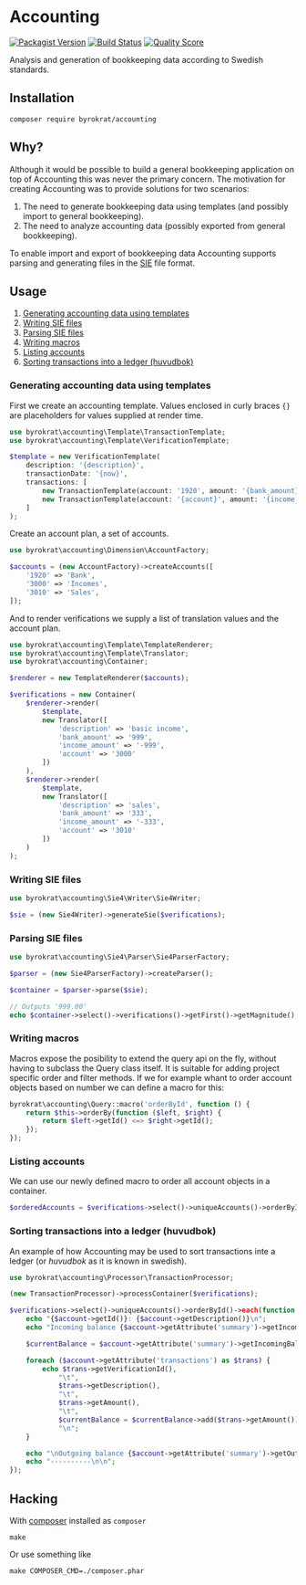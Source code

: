 # Accounting

[![Packagist Version](https://img.shields.io/packagist/v/byrokrat/accounting.svg?style=flat-square)](https://packagist.org/packages/byrokrat/accounting)
[![Build Status](https://img.shields.io/travis/byrokrat/accounting/master.svg?style=flat-square)](https://travis-ci.com/github/byrokrat/accounting)
[![Quality Score](https://img.shields.io/scrutinizer/g/byrokrat/accounting.svg?style=flat-square)](https://scrutinizer-ci.com/g/byrokrat/accounting)

Analysis and generation of bookkeeping data according to Swedish standards.

## Installation

```shell
composer require byrokrat/accounting
```

## Why?

Although it would be possible to build a general bookkeeping application on top
of Accounting this was never the primary concern. The motivation for creating
Accounting was to provide solutions for two scenarios:

1. The need to generate bookkeeping data using templates (and possibly import to
   general bookkeeping).
1. The need to analyze accounting data (possibly exported from general
   bookkeeping).

To enable import and export of bookkeeping data Accounting supports parsing
and generating files in the [SIE](http://www.sie.se/) file format.

## Usage

1. [Generating accounting data using templates](#generating-accounting-data-using-templates)
1. [Writing SIE files](#writing-sie-files)
1. [Parsing SIE files](#parsing-sie-files)
1. [Writing macros](#writing-macros)
1. [Listing accounts](#listing-accounts)
1. [Sorting transactions into a ledger (huvudbok)](#sorting-transactions-into-a-ledger-huvudbok)

### Generating accounting data using templates

First we create an accounting template. Values enclosed in curly braces `{}`
are placeholders for values supplied at render time.

<!-- @example template -->
```php
use byrokrat\accounting\Template\TransactionTemplate;
use byrokrat\accounting\Template\VerificationTemplate;

$template = new VerificationTemplate(
    description: '{description}',
    transactionDate: '{now}',
    transactions: [
        new TransactionTemplate(account: '1920', amount: '{bank_amount}'),
        new TransactionTemplate(account: '{account}', amount: '{income_amount}'),
    ]
);
```

Create an account plan, a set of accounts.

<!--
    @example accounts
    @include template
-->
```php
use byrokrat\accounting\Dimension\AccountFactory;

$accounts = (new AccountFactory)->createAccounts([
    '1920' => 'Bank',
    '3000' => 'Incomes',
    '3010' => 'Sales',
]);
```

And to render verifications we supply a list of translation values and the
account plan.

<!--
    @example verifications
    @include accounts
-->
```php
use byrokrat\accounting\Template\TemplateRenderer;
use byrokrat\accounting\Template\Translator;
use byrokrat\accounting\Container;

$renderer = new TemplateRenderer($accounts);

$verifications = new Container(
    $renderer->render(
        $template,
        new Translator([
            'description' => 'basic income',
            'bank_amount' => '999',
            'income_amount' => '-999',
            'account' => '3000'
        ])
    ),
    $renderer->render(
        $template,
        new Translator([
            'description' => 'sales',
            'bank_amount' => '333',
            'income_amount' => '-333',
            'account' => '3010'
        ])
    )
);
```

### Writing SIE files

<!--
    @example sie
    @include verifications
-->
```php
use byrokrat\accounting\Sie4\Writer\Sie4Writer;

$sie = (new Sie4Writer)->generateSie($verifications);
```

### Parsing SIE files

<!--
    @example parsing-sie
    @include sie
    @expectOutput "/^999.00$/"
-->
```php
use byrokrat\accounting\Sie4\Parser\Sie4ParserFactory;

$parser = (new Sie4ParserFactory)->createParser();

$container = $parser->parse($sie);

// Outputs '999.00'
echo $container->select()->verifications()->getFirst()->getMagnitude();
```

### Writing macros

Macros expose the posibility to extend the query api on the fly, without having
to subclass the Query class itself. It is suitable for adding project specific
order and filter methods. If we for example whant to order account objects
based on number we can define a macro for this:

<!--
    @example macro
-->
```php
byrokrat\accounting\Query::macro('orderById', function () {
    return $this->orderBy(function ($left, $right) {
        return $left->getId() <=> $right->getId();
    });
});
```

### Listing accounts

We can use our newly defined macro to order all account objects in a container.

<!--
    @example list-accounts
    @include verifications
    @include macro
-->
```php
$orderedAccounts = $verifications->select()->uniqueAccounts()->orderById()->asArray();
```

### Sorting transactions into a ledger (huvudbok)

An example of how Accounting may be used to sort transactions inte a ledger
(or *huvudbok* as it is known in swedish).

<!--
    @example ledger
    @include verifications
    @include macro
    @expectOutput "/Outgoing balance 1332.00/"
-->
```php
use byrokrat\accounting\Processor\TransactionProcessor;

(new TransactionProcessor)->processContainer($verifications);

$verifications->select()->uniqueAccounts()->orderById()->each(function ($account) {
    echo "{$account->getId()}: {$account->getDescription()}\n";
    echo "Incoming balance {$account->getAttribute('summary')->getIncomingBalance()}\n\n";

    $currentBalance = $account->getAttribute('summary')->getIncomingBalance();

    foreach ($account->getAttribute('transactions') as $trans) {
        echo $trans->getVerificationId(),
            "\t",
            $trans->getDescription(),
            "\t",
            $trans->getAmount(),
            "\t",
            $currentBalance = $currentBalance->add($trans->getAmount()),
            "\n";
    }

    echo "\nOutgoing balance {$account->getAttribute('summary')->getOutgoingBalance()}\n\n";
    echo "----------\n\n";
});
```

## Hacking

With [composer](https://getcomposer.org/) installed as `composer`

```shell
make
```

Or use something like

```shell
make COMPOSER_CMD=./composer.phar
```
